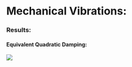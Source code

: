 # Mechanical Vibrations:
### Results:
#### Equivalent Quadratic Damping:
![](https://i.imgur.com/9FldK1S.png)
